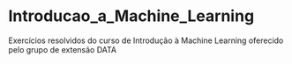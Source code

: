 # Introducao_a_Machine_Learning
Exercícios resolvidos do curso de Introdução à Machine Learning oferecido pelo grupo de extensão DATA
